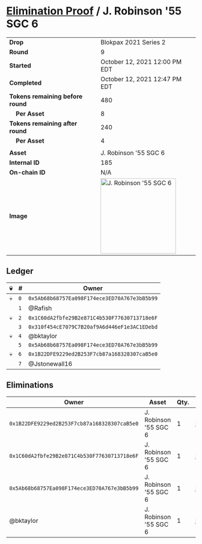 # [Elimination Proof](./readme.md) / J. Robinson &#039;55 SGC 6

|||
|---|---|
| **Drop** | Blokpax 2021 Series 2 |
| **Round** | 9 |
| **Started** | October 12, 2021 12:00 PM EDT |
| **Completed** | October 12, 2021 12:47 PM EDT |
| **Tokens remaining before round** | 480 |
| **&nbsp;&nbsp;&nbsp;&nbsp;Per Asset** | 8 |
| **Tokens remaining after round** | 240 |
| **&nbsp;&nbsp;&nbsp;&nbsp;Per Asset** | 4 |
| | |
| **Asset** | J. Robinson &#039;55 SGC 6 |
| **Internal ID** | 185 |
| **On-chain ID** | N/A |
| **Image** | <img src="https://tcdn.blokpax.com/9484ebfa-6360-4d35-a847-a2f89d3c4622/78a78b5eb2867fbfd7a4cb72687b6f880b5224f1ecd5e07f5f5cef836b3329f3.jpg" height="200" alt="J. Robinson &#039;55 SGC 6" /> |

## Ledger

| 💀 | # | Owner |
| --- | --- | --- |
| 💀 | `0` | `0x5Ab68b68757Ea098F174ece3ED70A767e3bB5b99` |
|  | `1` | @Rafish |
| 💀 | `2` | `0x1C60dA2fbfe29B2e871C4b530F77630713718e6F` |
|  | `3` | `0x310f454cE7079C7B20af9A6d446eF1e3AC1EDebd` |
| 💀 | `4` | @bktaylor |
|  | `5` | `0x5Ab68b68757Ea098F174ece3ED70A767e3bB5b99` |
| 💀 | `6` | `0x1B22DFE9229ed2B253F7cb87a168328307caB5e0` |
|  | `7` | @Jstonewall16 |


## Eliminations

| Owner | Asset | Qty. | Transaction |
| --- | --- | --- | --- |
| `0x1B22DFE9229ed2B253F7cb87a168328307caB5e0` | J. Robinson '55 SGC 6 | 1 | [Polygonscan](https://polygonscan.com/tx/0xe8b716461b376f8331cdd0088c4acaa20a1e4d8fc8d485767adb0df6f9bdb1b8) |
| `0x1C60dA2fbfe29B2e871C4b530F77630713718e6F` | J. Robinson '55 SGC 6 | 1 | [Polygonscan](https://polygonscan.com/tx/0xbb992c3b743d1f244f69e6fccc484466576d25cf71ff16b645c5751db9a2bd9a) |
| `0x5Ab68b68757Ea098F174ece3ED70A767e3bB5b99` | J. Robinson '55 SGC 6 | 1 | [Polygonscan](https://polygonscan.com/tx/0x73db7ee6e38748fea6234cc07f7f176c6d4bc228092055f934d00adcfbe72d91) |
| @bktaylor | J. Robinson '55 SGC 6 | 1 | [Polygonscan](https://polygonscan.com/tx/0xde00e9675fe4be42b41265f2f825bdc570920365dd60fed553da59c6ee7e529f) |
